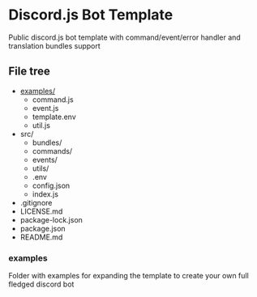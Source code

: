 # Discord.js Bot Template

Public discord.js bot template with command/event/error handler and translation bundles support

## File tree

- [examples/](/README.md#examples)
  - command.js
  - event.js
  - template.env
  - util.js
- src/
  - bundles/
  - commands/
  - events/
  - utils/
  - .env
  - config.json
  - index.js
- .gitignore
- LICENSE.md
- package-lock.json
- package.json
- README.md

### examples
Folder with examples for expanding the template to create your own full fledged discord bot

